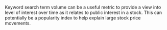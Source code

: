 Keyword search term volume can be a useful metric to provide a view into level of interest over time as it relates to public interest in a stock.  This can potentially be a popularity index to help explain large stock price movements.
